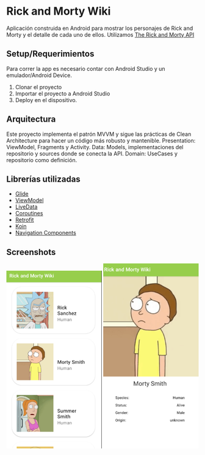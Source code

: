 <p align="center">

# Rick and Morty Wiki
Aplicación construida en Android para mostrar los personajes de Rick and Morty y el detalle de cada uno de ellos. Utilizamos [The Rick and Morty API](https://rickandmortyapi.com/)

## Setup/Requerimientos
Para correr la app es necesario contar con Android Studio y un emulador/Android Device. 
1. Clonar el proyecto
2. Importar el proyecto a Android Studio
3. Deploy en el dispositivo. 

## Arquitectura
Este proyecto implementa el patrón MVVM y sigue las prácticas de Clean Architecture para hacer un código más robusto y mantenible.
Presentation: ViewModel, Fragments y Activity. 
Data: Models, implementaciones del repositorio y sources donde se conecta la API. 
Domain: UseCases y repositorio como definición.

## Librerías utilizadas

- [Glide](https://github.com/bumptech/glide) 
- [ViewModel](https://developer.android.com/topic/libraries/architecture/viewmodel) 
- [LiveData](https://developer.android.com/topic/libraries/architecture/livedata) 
- [Coroutines](https://developer.android.com/kotlin/coroutines) 
- [Retrofit](https://square.github.io/retrofit) 
- [Koin](https://insert-koin.io/) 
- [Navigation Components](https://developer.android.com/guide/navigation/navigation-getting-started)

## Screenshots
<img src="demo/1.png" width=250/>
<img src="demo/2.png" width=250/>
